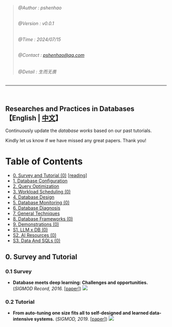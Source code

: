 >###### @Author    : pshenhao
>###### @Version   : v0.0.1
>###### @Time      : 2024/07/15
>###### @Contact   : pshenhao@qq.com
>###### @Detail    : 生而无畏

----
</br>

## Researches and Practices in Databases  </hr> 【English | <a href="">中文</a>】



Continuously update the *database works* based on our past tutorials.

Kindly let us know if we have missed any great papers. Thank you!


Table of Contents
=================

* [0. Survey and Tutorial (0)](#0-survey-and-tutorial)  [<a href="./reading/0-survey_and_tutorial.docx">reading</a>]
* [1. Database Configuration]()
* [2. Query Optimization]()
* [3. Workload Scheduling (0)]()
* [4. Database Design]()
* [5. Database Monitoring (0)]()
* [6. Database Diagnosis]()
* [7. General Techniques]()
* [8. Database Frameworks (0)]()
* [9. Demonstrations (0)]()
* [S1. LLM x DB (0)]()
* [S2. AI Resources (0)]()
* [S3. Data And SQLs (0)]()


## 0. Survey and Tutorial

### 0.1 Survey


- **Database meets deep learning: Challenges and opportunities.** (*SIGMOD Record, 2016.* [[paper](https://doi.org/10.1145/3003665.3003669)]) ![](https://img.shields.io/badge/-ai4db-Informational)




### 0.2 Tutorial

- **From auto-tuning one size fits all to self-designed and learned data-intensive systems.** (*SIGMOD, 2019.*  [[paper](https://doi.org/10.1145/3299869.3314034)]) ![](https://img.shields.io/badge/-ai4db-Informational)




</br>


